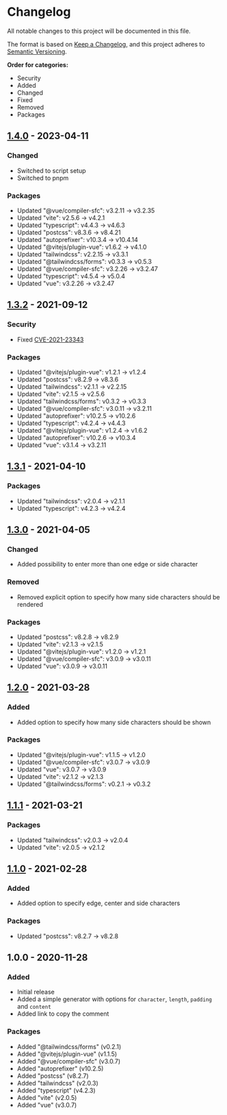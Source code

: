 # Changelog
All notable changes to this project will be documented in this file.

The format is based on [Keep a Changelog](https://keepachangelog.com/en/1.0.0/),
and this project adheres to [Semantic Versioning](https://semver.org/spec/v2.0.0.html).

**Order for categories:**
- Security
- Added
- Changed
- Fixed
- Removed
- Packages

## [1.4.0] - 2023-04-11
### Changed
- Switched to script setup
- Switched to pnpm

### Packages
- Updated "@vue/compiler-sfc": v3.2.11 -> v3.2.35
- Updated "vite": v2.5.6 -> v4.2.1
- Updated "typescript": v4.4.3 -> v4.6.3
- Updated "postcss": v8.3.6 -> v8.4.21
- Updated "autoprefixer": v10.3.4 -> v10.4.14
- Updated "@vitejs/plugin-vue": v1.6.2 -> v4.1.0
- Updated "tailwindcss": v2.2.15 -> v3.3.1
- Updated "@tailwindcss/forms": v0.3.3 -> v0.5.3
- Updated "@vue/compiler-sfc": v3.2.26 -> v3.2.47
- Updated "typescript": v4.5.4 -> v5.0.4
- Updated "vue": v3.2.26 -> v3.2.47

## [1.3.2] - 2021-09-12
### Security
- Fixed [CVE-2021-23343](https://github.com/advisories/GHSA-hj48-42vr-x3v9)

### Packages
- Updated "@vitejs/plugin-vue": v1.2.1 -> v1.2.4
- Updated "postcss": v8.2.9 -> v8.3.6
- Updated "tailwindcss": v2.1.1 -> v2.2.15
- Updated "vite": v2.1.5 -> v2.5.6
- Updated "tailwindcss/forms": v0.3.2 -> v0.3.3
- Updated "@vue/compiler-sfc": v3.0.11 -> v3.2.11 
- Updated "autoprefixer": v10.2.5 -> v10.2.6 
- Updated "typescript": v4.2.4 -> v4.4.3 
- Updated "@vitejs/plugin-vue": v1.2.4 -> v1.6.2 
- Updated "autoprefixer": v10.2.6 -> v10.3.4 
- Updated "vue": v3.1.4 -> v3.2.11 

## [1.3.1] - 2021-04-10
### Packages
- Updated "tailwindcss": v2.0.4 -> v2.1.1
- Updated "typescript": v4.2.3 -> v4.2.4

## [1.3.0] - 2021-04-05
### Changed
- Added possibility to enter more than one edge or side character

### Removed
- Removed explicit option to specify how many side characters should be rendered

### Packages
- Updated "postcss": v8.2.8 -> v8.2.9
- Updated "vite": v2.1.3 -> v2.1.5
- Updated "@vitejs/plugin-vue": v1.2.0 -> v1.2.1
- Updated "@vue/compiler-sfc": v3.0.9 -> v3.0.11
- Updated "vue": v3.0.9 -> v3.0.11

## [1.2.0] - 2021-03-28
### Added
- Added option to specify how many side characters should be shown

### Packages
- Updated "@vitejs/plugin-vue": v1.1.5 -> v1.2.0
- Updated "@vue/compiler-sfc": v3.0.7 -> v3.0.9
- Updated "vue": v3.0.7 -> v3.0.9
- Updated "vite": v2.1.2 -> v2.1.3
- Updated "@tailwindcss/forms": v0.2.1 -> v0.3.2

## [1.1.1] - 2021-03-21
### Packages
- Updated "tailwindcss": v2.0.3 -> v2.0.4
- Updated "vite": v2.0.5 -> v2.1.2

## [1.1.0] - 2021-02-28
### Added
- Added option to specify edge, center and side characters

### Packages
- Updated "postcss": v8.2.7 -> v8.2.8

## 1.0.0 - 2020-11-28
### Added
- Initial release
- Added a simple generator with options for `character`, `length`, `padding` and `content`
- Added link to copy the comment

### Packages
- Added "@tailwindcss/forms" (v0.2.1)
- Added "@vitejs/plugin-vue" (v1.1.5)
- Added "@vue/compiler-sfc" (v3.0.7)
- Added "autoprefixer" (v10.2.5)
- Added "postcss" (v8.2.7)
- Added "tailwindcss" (v2.0.3)
- Added "typescript" (v4.2.3)
- Added "vite" (v2.0.5)
- Added "vue" (v3.0.7)

[1.4.0]: https://github.com/jkniest/blocks/compare/1.3.2...1.4.0
[1.3.2]: https://github.com/jkniest/blocks/compare/1.3.1...1.3.2
[1.3.1]: https://github.com/jkniest/blocks/compare/1.3.0...1.3.1
[1.3.0]: https://github.com/jkniest/blocks/compare/1.2.0...1.3.0
[1.2.0]: https://github.com/jkniest/blocks/compare/1.1.1...1.2.0
[1.1.1]: https://github.com/jkniest/blocks/compare/1.1.0...1.1.1
[1.1.0]: https://github.com/jkniest/blocks/compare/1.0.0...1.1.0
